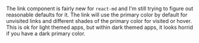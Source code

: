 The link component is fairly new for `react-md` and I'm still trying to figure
out reasonable defaults for it. The link will use the primary color by default
for unvisited links and different shades of the primary color for visited or
hover. This is ok for light themed apps, but within dark themed apps, it looks
horrid if you have a dark primary color.
